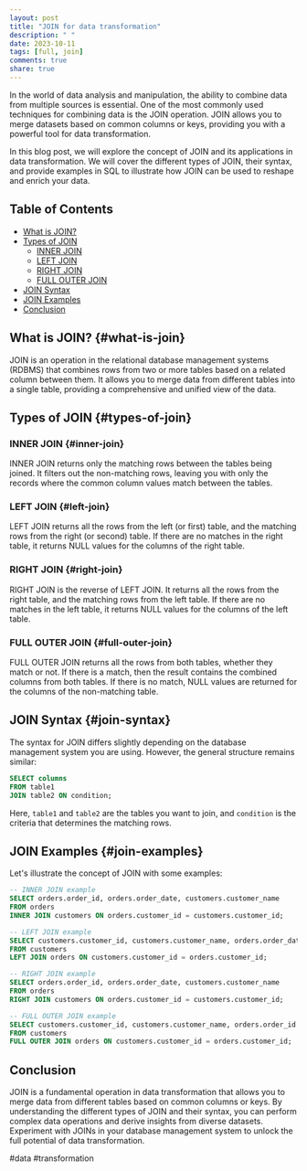 ```yaml
---
layout: post
title: "JOIN for data transformation"
description: " "
date: 2023-10-11
tags: [full, join]
comments: true
share: true
---
```


In the world of data analysis and manipulation, the ability to combine data from multiple sources is essential. One of the most commonly used techniques for combining data is the JOIN operation. JOIN allows you to merge datasets based on common columns or keys, providing you with a powerful tool for data transformation.

In this blog post, we will explore the concept of JOIN and its applications in data transformation. We will cover the different types of JOIN, their syntax, and provide examples in SQL to illustrate how JOIN can be used to reshape and enrich your data.

## Table of Contents

- [What is JOIN?](#what-is-join)
- [Types of JOIN](#types-of-join)
    - [INNER JOIN](#inner-join)
    - [LEFT JOIN](#left-join)
    - [RIGHT JOIN](#right-join)
    - [FULL OUTER JOIN](#full-outer-join)
- [JOIN Syntax](#join-syntax)
- [JOIN Examples](#join-examples)
- [Conclusion](#conclusion)

## What is JOIN? {#what-is-join}

JOIN is an operation in the relational database management systems (RDBMS) that combines rows from two or more tables based on a related column between them. It allows you to merge data from different tables into a single table, providing a comprehensive and unified view of the data.

## Types of JOIN {#types-of-join}

### INNER JOIN {#inner-join}

INNER JOIN returns only the matching rows between the tables being joined. It filters out the non-matching rows, leaving you with only the records where the common column values match between the tables.

### LEFT JOIN {#left-join}

LEFT JOIN returns all the rows from the left (or first) table, and the matching rows from the right (or second) table. If there are no matches in the right table, it returns NULL values for the columns of the right table.

### RIGHT JOIN {#right-join}

RIGHT JOIN is the reverse of LEFT JOIN. It returns all the rows from the right table, and the matching rows from the left table. If there are no matches in the left table, it returns NULL values for the columns of the left table.

### FULL OUTER JOIN {#full-outer-join}

FULL OUTER JOIN returns all the rows from both tables, whether they match or not. If there is a match, then the result contains the combined columns from both tables. If there is no match, NULL values are returned for the columns of the non-matching table.

## JOIN Syntax {#join-syntax}

The syntax for JOIN differs slightly depending on the database management system you are using. However, the general structure remains similar: 

```sql
SELECT columns
FROM table1
JOIN table2 ON condition;
```

Here, `table1` and `table2` are the tables you want to join, and `condition` is the criteria that determines the matching rows.

## JOIN Examples {#join-examples}

Let's illustrate the concept of JOIN with some examples:

```sql
-- INNER JOIN example
SELECT orders.order_id, orders.order_date, customers.customer_name
FROM orders
INNER JOIN customers ON orders.customer_id = customers.customer_id;

-- LEFT JOIN example
SELECT customers.customer_id, customers.customer_name, orders.order_date
FROM customers
LEFT JOIN orders ON customers.customer_id = orders.customer_id;

-- RIGHT JOIN example
SELECT orders.order_id, orders.order_date, customers.customer_name
FROM orders
RIGHT JOIN customers ON orders.customer_id = customers.customer_id;

-- FULL OUTER JOIN example
SELECT customers.customer_id, customers.customer_name, orders.order_id
FROM customers
FULL OUTER JOIN orders ON customers.customer_id = orders.customer_id;
```

## Conclusion

JOIN is a fundamental operation in data transformation that allows you to merge data from different tables based on common columns or keys. By understanding the different types of JOIN and their syntax, you can perform complex data operations and derive insights from diverse datasets. Experiment with JOINs in your database management system to unlock the full potential of data transformation.

#data #transformation